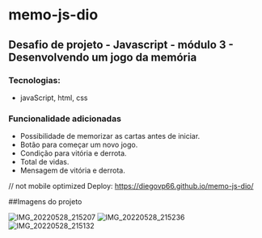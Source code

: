 # memo-js-dio

## Desafio de projeto - Javascript - módulo 3 - Desenvolvendo um jogo da memória


### Tecnologias:
 - javaScript, html, css

### Funcionalidade adicionadas
- Possibilidade de memorizar as cartas antes de iniciar.
- Botão para começar um novo jogo.
- Condição para vitória e derrota.
- Total de vidas.
- Mensagem de vitória e derrota.


// not mobile optimized
Deploy: https://diegovp66.github.io/memo-js-dio/

##Imagens do projeto

![IMG_20220528_215207](https://user-images.githubusercontent.com/84286836/170847521-8295b30d-4d52-48e1-9f23-e9bde839f3da.jpg)
![IMG_20220528_215236](https://user-images.githubusercontent.com/84286836/170847520-10c42898-39cf-49f8-a8ba-d080c283a095.jpg)
![IMG_20220528_215132](https://user-images.githubusercontent.com/84286836/170847516-77329ac7-62ab-454b-a489-4e3f5371db84.jpg)

